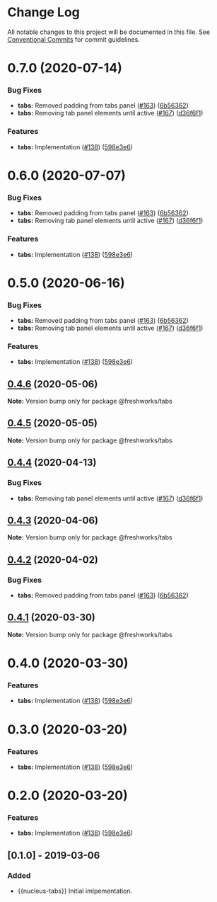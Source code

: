 # Change Log

All notable changes to this project will be documented in this file.
See [Conventional Commits](https://conventionalcommits.org) for commit guidelines.

# 0.7.0 (2020-07-14)


### Bug Fixes

* **tabs:** Removed padding from tabs panel ([#163](https://github.com/freshdesk/nucleus/issues/163)) ([6b56362](https://github.com/freshdesk/nucleus/commit/6b56362eff99ab6c26a5b6e8d94c1374da707a08))
* **tabs:** Removing tab panel elements until active ([#167](https://github.com/freshdesk/nucleus/issues/167)) ([d36f6f1](https://github.com/freshdesk/nucleus/commit/d36f6f1c2ec063428758e5e327df6680dbcb586b))


### Features

* **tabs:** Implementation ([#138](https://github.com/freshdesk/nucleus/issues/138)) ([598e3e6](https://github.com/freshdesk/nucleus/commit/598e3e6e5a18efa8d8127c7c4165629c8e44cc92))





# 0.6.0 (2020-07-07)


### Bug Fixes

* **tabs:** Removed padding from tabs panel ([#163](https://github.com/freshdesk/nucleus/issues/163)) ([6b56362](https://github.com/freshdesk/nucleus/commit/6b56362eff99ab6c26a5b6e8d94c1374da707a08))
* **tabs:** Removing tab panel elements until active ([#167](https://github.com/freshdesk/nucleus/issues/167)) ([d36f6f1](https://github.com/freshdesk/nucleus/commit/d36f6f1c2ec063428758e5e327df6680dbcb586b))


### Features

* **tabs:** Implementation ([#138](https://github.com/freshdesk/nucleus/issues/138)) ([598e3e6](https://github.com/freshdesk/nucleus/commit/598e3e6e5a18efa8d8127c7c4165629c8e44cc92))





# 0.5.0 (2020-06-16)


### Bug Fixes

* **tabs:** Removed padding from tabs panel ([#163](https://github.com/freshdesk/nucleus/issues/163)) ([6b56362](https://github.com/freshdesk/nucleus/commit/6b56362eff99ab6c26a5b6e8d94c1374da707a08))
* **tabs:** Removing tab panel elements until active ([#167](https://github.com/freshdesk/nucleus/issues/167)) ([d36f6f1](https://github.com/freshdesk/nucleus/commit/d36f6f1c2ec063428758e5e327df6680dbcb586b))


### Features

* **tabs:** Implementation ([#138](https://github.com/freshdesk/nucleus/issues/138)) ([598e3e6](https://github.com/freshdesk/nucleus/commit/598e3e6e5a18efa8d8127c7c4165629c8e44cc92))





## [0.4.6](https://github.com/freshdesk/nucleus/compare/@freshworks/tabs@0.4.4...@freshworks/tabs@0.4.6) (2020-05-06)

**Note:** Version bump only for package @freshworks/tabs





## [0.4.5](https://github.com/freshdesk/nucleus/compare/@freshworks/tabs@0.4.4...@freshworks/tabs@0.4.5) (2020-05-05)

**Note:** Version bump only for package @freshworks/tabs





## [0.4.4](https://github.com/freshdesk/nucleus/compare/@freshworks/tabs@0.4.3...@freshworks/tabs@0.4.4) (2020-04-13)


### Bug Fixes

* **tabs:** Removing tab panel elements until active ([#167](https://github.com/freshdesk/nucleus/issues/167)) ([d36f6f1](https://github.com/freshdesk/nucleus/commit/d36f6f1c2ec063428758e5e327df6680dbcb586b))





## [0.4.3](https://github.com/freshdesk/nucleus/compare/@freshworks/tabs@0.4.2...@freshworks/tabs@0.4.3) (2020-04-06)

**Note:** Version bump only for package @freshworks/tabs





## [0.4.2](https://github.com/freshdesk/nucleus/compare/@freshworks/tabs@0.4.1...@freshworks/tabs@0.4.2) (2020-04-02)


### Bug Fixes

* **tabs:** Removed padding from tabs panel ([#163](https://github.com/freshdesk/nucleus/issues/163)) ([6b56362](https://github.com/freshdesk/nucleus/commit/6b56362eff99ab6c26a5b6e8d94c1374da707a08))





## [0.4.1](https://github.com/freshdesk/nucleus/compare/@freshworks/tabs@0.4.0...@freshworks/tabs@0.4.1) (2020-03-30)

**Note:** Version bump only for package @freshworks/tabs





# 0.4.0 (2020-03-30)


### Features

* **tabs:** Implementation ([#138](https://github.com/freshdesk/nucleus/issues/138)) ([598e3e6](https://github.com/freshdesk/nucleus/commit/598e3e6e5a18efa8d8127c7c4165629c8e44cc92))





# 0.3.0 (2020-03-20)


### Features

* **tabs:** Implementation ([#138](https://github.com/freshdesk/nucleus/issues/138)) ([598e3e6](https://github.com/freshdesk/nucleus/commit/598e3e6e5a18efa8d8127c7c4165629c8e44cc92))





# 0.2.0 (2020-03-20)


### Features

* **tabs:** Implementation ([#138](https://github.com/freshdesk/nucleus/issues/138)) ([598e3e6](https://github.com/freshdesk/nucleus/commit/598e3e6e5a18efa8d8127c7c4165629c8e44cc92))





## [0.1.0] - 2019-03-06
### Added
- {{nucleus-tabs}} Initial imlpementation.
